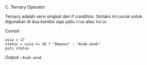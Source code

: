 C. Ternary Operator

Ternary adalah versi singkat dari if condition. Sintaks ini cocok untuk digunakan di dua kondisi saja yaitu `true` atau `false`

Contoh

```
usia = 17
status = usia >= 18 ? "Dewasa" : "Anak-anak"
puts status
```

Output : `Anak-anak`